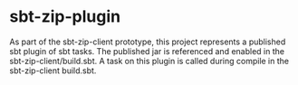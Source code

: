# sbt-zip-plugin

As part of the sbt-zip-client prototype, this project represents a published sbt plugin of sbt tasks. The published jar is referenced and enabled in the sbt-zip-client/build.sbt. A task on this plugin is called during compile in the sbt-zip-client build.sbt.


